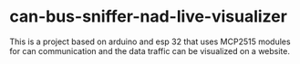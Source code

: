 # can-bus-sniffer-nad-live-visualizer
This is a project based on arduino and esp 32 that uses MCP2515 modules for can communication and the data traffic can be visualized on a website.
